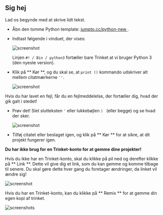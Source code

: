 ## Sig hej

Lad os begynde med at skrive lidt tekst.

+ Åbn den tomme Python template: <a href="http://jumpto.cc/python-new" target="_blank"> jumpto.cc/python-new </a>.

+ Indtast følgende i vinduet, der vises:
    
    ![screenshot](images/me-hi.png)
    
    Linjen ` #! / Bin / python3 ` fortæller bare Trinket at vi bruger Python 3 (den nyeste version).

+ Klik på ** Kør **, og du skal se, at ` print () ` kommando udskriver alt mellem citatmærkerne ` '' `.
    
    ![screenshot](images/me-hi-test.png)

Hvis du har lavet en fejl, får du en fejlmeddelelse, der fortæller dig, hvad der gik galt i stedet!

+ Prøv det! Slet slutteksten ` ' ` eller lukkebøjlen `) ` (eller begge) og se hvad der sker.
    
    ![screenshot](images/me-syntax.png)

+ Tilføj citatet eller beslaget igen, og klik på ** Kør ** for at sikre, at dit projekt fungerer igen.

**Du har ikke brug for en Trinket-konto for at gemme dine projekter!**

Hvis du ikke har en Trinket-konto, skal du klikke på pil ned og derefter klikke på ** Link **. Dette vil give dig et link, som du kan gemme og komme tilbage til senere. Du skal gøre dette hver gang du foretager ændringer, da linket vil ændre sig!

![screenshot](images/me-link.png)

Hvis du har en Trinket-konto, kan du klikke på ** Remix ** for at gemme din egen kopi af trinket.

![screenshots](images/me-remix.png)